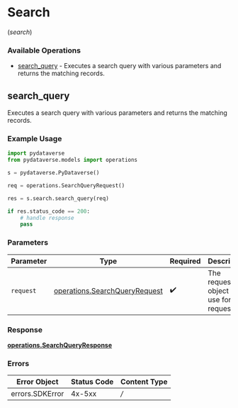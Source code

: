 # Search
(*search*)

### Available Operations

* [search_query](#search_query) - Executes a search query with various parameters and returns the matching records.

## search_query

Executes a search query with various parameters and returns the matching records.

### Example Usage

```python
import pydataverse
from pydataverse.models import operations

s = pydataverse.PyDataverse()

req = operations.SearchQueryRequest()

res = s.search.search_query(req)

if res.status_code == 200:
    # handle response
    pass
```

### Parameters

| Parameter                                                                      | Type                                                                           | Required                                                                       | Description                                                                    |
| ------------------------------------------------------------------------------ | ------------------------------------------------------------------------------ | ------------------------------------------------------------------------------ | ------------------------------------------------------------------------------ |
| `request`                                                                      | [operations.SearchQueryRequest](../../models/operations/searchqueryrequest.md) | :heavy_check_mark:                                                             | The request object to use for the request.                                     |


### Response

**[operations.SearchQueryResponse](../../models/operations/searchqueryresponse.md)**
### Errors

| Error Object    | Status Code     | Content Type    |
| --------------- | --------------- | --------------- |
| errors.SDKError | 4x-5xx          | */*             |
